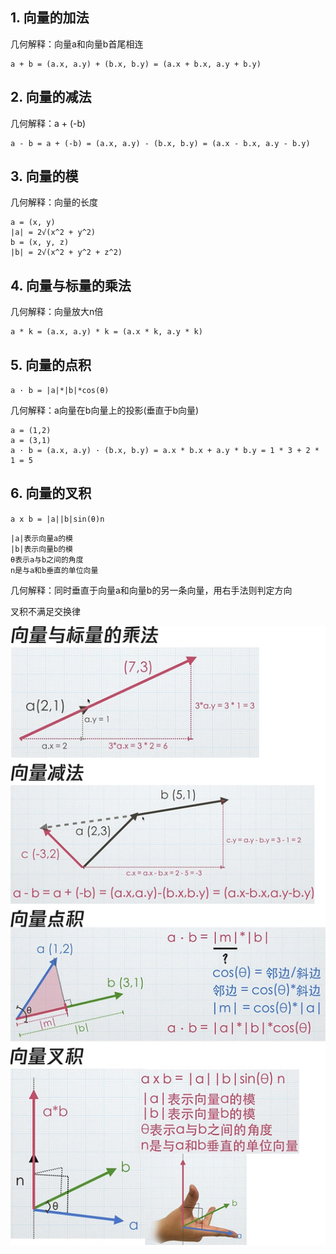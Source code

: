 ## 1. 向量的加法

几何解释：向量a和向量b首尾相连

```
a + b = (a.x, a.y) + (b.x, b.y) = (a.x + b.x, a.y + b.y)
```

## 2. 向量的减法

几何解释：a + (-b)
```
a - b = a + (-b) = (a.x, a.y) - (b.x, b.y) = (a.x - b.x, a.y - b.y)
```

## 3. 向量的模
几何解释：向量的长度
```
a = (x, y)
|a| = 2√(x^2 + y^2)
b = (x, y, z)
|b| = 2√(x^2 + y^2 + z^2)
```

## 4. 向量与标量的乘法
几何解释：向量放大n倍
```
a * k = (a.x, a.y) * k = (a.x * k, a.y * k)
```

## 5. 向量的点积

`a · b = |a|*|b|*cos(θ)`

几何解释：a向量在b向量上的投影(垂直于b向量)
```
a = (1,2)
a = (3,1)
a · b = (a.x, a.y) · (b.x, b.y) = a.x * b.x + a.y * b.y = 1 * 3 + 2 * 1 = 5
```

## 6. 向量的叉积

`a x b = |a||b|sin(θ)n`

```
|a|表示向量a的模
|b|表示向量b的模
θ表示a与b之间的角度
n是与a和b垂直的单位向量
```

几何解释：同时垂直于向量a和向量b的另一条向量，用右手法则判定方向

叉积不满足交换律

![](./27.jpg)